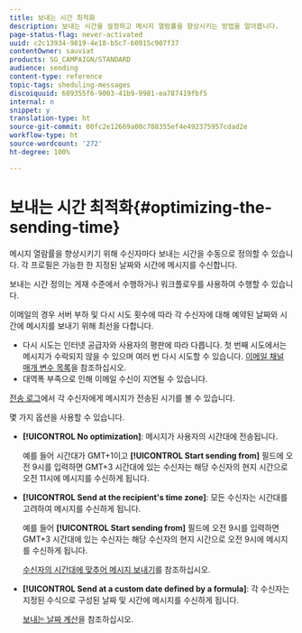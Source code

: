 ```yaml
---
title: 보내는 시간 최적화
description: 보내는 시간을 설정하고 메시지 열람률을 향상시키는 방법을 알아봅니다.
page-status-flag: never-activated
uuid: c2c13934-9819-4e18-b5c7-60915c907f37
contentOwner: sauviat
products: SG_CAMPAIGN/STANDARD
audience: sending
content-type: reference
topic-tags: sheduling-messages
discoiquuid: 609355f6-9003-41b9-9981-ea787419fbf5
internal: n
snippet: y
translation-type: ht
source-git-commit: 00fc2e12669a00c788355ef4e492375957cdad2e
workflow-type: ht
source-wordcount: '272'
ht-degree: 100%

---
```



# 보내는 시간 최적화{#optimizing-the-sending-time}

메시지 열람률을 향상시키기 위해 수신자마다 보내는 시간을 수동으로 정의할 수 있습니다. 각 프로필은 가능한 한 지정된 날짜와 시간에 메시지를 수신합니다.

보내는 시간 정의는 게재 수준에서 수행하거나 워크플로우를 사용하여 수행할 수 있습니다.

이메일의 경우 서버 부하 및 다시 시도 횟수에 따라 각 수신자에 대해 예약된 날짜와 시간에 메시지를 보내기 위해 최선을 다합니다.

* 다시 시도는 인터넷 공급자와 사용자의 평판에 따라 다릅니다. 첫 번째 시도에서는 메시지가 수락되지 않을 수 있으며 여러 번 다시 시도할 수 있습니다. [이메일 채널 매개 변수 목록](../../administration/using/configuring-email-channel.md)을 참조하십시오.
* 대역폭 부족으로 인해 이메일 수신이 지연될 수 있습니다.

[전송 로그](../../sending/using/monitoring-a-delivery.md#sending-logs)에서 각 수신자에게 메시지가 전송된 시기를 볼 수 있습니다.

몇 가지 옵션을 사용할 수 있습니다.

* **[!UICONTROL No optimization]**: 메시지가 사용자의 시간대에 전송됩니다.

   예를 들어 시간대가 GMT+1이고 **[!UICONTROL Start sending from]** 필드에 오전 9시를 입력하면 GMT+3 시간대에 있는 수신자는 해당 수신자의 현지 시간으로 오전 11시에 메시지를 수신하게 됩니다.

* **[!UICONTROL Send at the recipient's time zone]**: 모든 수신자는 시간대를 고려하여 메시지를 수신하게 됩니다.

   예를 들어 **[!UICONTROL Start sending from]** 필드에 오전 9시를 입력하면 GMT+3 시간대에 있는 수신자는 해당 수신자의 현지 시간으로 오전 9시에 메시지를 수신하게 됩니다.

   [수신자의 시간대에 맞추어 메시지 보내기](../../sending/using/sending-messages-at-the-recipient-s-time-zone.md)를 참조하십시오.

* **[!UICONTROL Send at a custom date defined by a formula]**: 각 수신자는 지정된 수식으로 구성된 날짜 및 시간에 메시지를 수신하게 됩니다.

   [보내는 날짜 계산](../../sending/using/computing-the-sending-date.md)을 참조하십시오.

